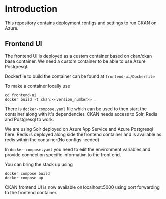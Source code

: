 # Introduction
This repository contains deployment configs and settings to run CKAN on Azure.

## Frontend UI

The frontend UI is deployed as a custom container based on ckan/ckan base container. We need a custom container to be able to use Azure Postgresql.

Dockerfile to build the container can be found at ``frontend-ui/Dockerfile``

To make a container locally use

```
cd frontend-ui
docker build -t ckan:<<version_number>> .
```

There is ``docker-compose.yaml`` file which can be used to then start the container along with it's dependencies. CKAN needs access to Solr, Redis and Postgresql to work.

We are using Solr deployed on Azure App Service and Azure Postgresql here. Redis is deployed along side the frontend container and is available as redis within the container(No configs needed)

In ``docker-compose.yaml`` you need to edit the environment variables and provide connection specific information to the front end.

You can bring the stack up using

```
docker compose build
docker compose up
```

CKAN frontend UI is now available on localhost:5000 using port forwarding to the frontend container.
